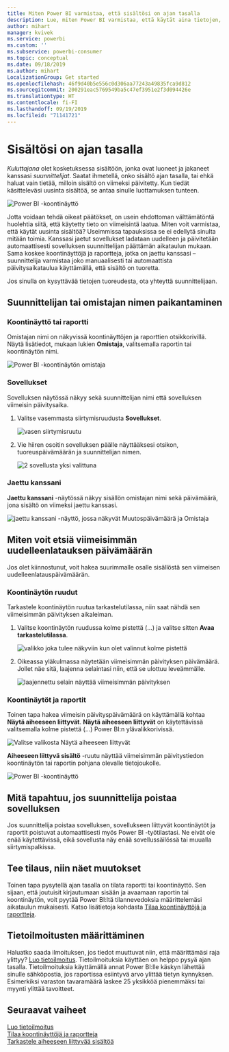 ```yaml
---
title: Miten Power BI varmistaa, että sisältösi on ajan tasalla
description: Lue, miten Power BI varmistaa, että käytät aina tietojen, raportin, koontinäytön ja sovelluksen uusimpia versioita.
author: mihart
manager: kvivek
ms.service: powerbi
ms.custom: ''
ms.subservice: powerbi-consumer
ms.topic: conceptual
ms.date: 09/18/2019
ms.author: mihart
LocalizationGroup: Get started
ms.openlocfilehash: 46f9d40b5e556c0d306aa77243a49835fca9d812
ms.sourcegitcommit: 200291eac5769549ba5c47ef3951e2f3d094426e
ms.translationtype: HT
ms.contentlocale: fi-FI
ms.lasthandoff: 09/19/2019
ms.locfileid: "71141721"
---
```

# <a name="your-content-is-up-to-date"></a>Sisältösi on ajan tasalla
*Kuluttajana* olet kosketuksessa sisältöön, jonka ovat luoneet ja jakaneet kanssasi *suunnittelijat*. Saatat ihmetellä, onko sisältö ajan tasalla, tai ehkä haluat vain tietää, milloin sisältö on viimeksi päivitetty. Kun tiedät käsitteleväsi uusinta sisältöä, se antaa sinulle luottamuksen tunteen.  
 
![Power BI -koontinäyttö](media/end-user-fresh/power-bi-dashboards.png)


Jotta voidaan tehdä oikeat päätökset, on usein ehdottoman välttämätöntä huolehtia siitä, että käytetty tieto on viimeisintä laatua. Miten voit varmistaa, että käytät uusinta sisältöä? Useimmissa tapauksissa se ei edellytä sinulta mitään toimia. Kanssasi jaetut sovellukset ladataan uudelleen ja päivitetään automaattisesti sovelluksen suunnittelijan päättämän aikataulun mukaan. Sama koskee koontinäyttöjä ja raportteja, jotka on jaettu kanssasi – suunnittelija varmistaa joko manuaalisesti tai automaattista päivitysaikataulua käyttämällä, että sisältö on tuoretta.  

Jos sinulla on kysyttävää tietojen tuoreudesta, ota yhteyttä suunnittelijaan.

## <a name="how-to-locate-the-name-of-the-designer-or-owner"></a>Suunnittelijan tai omistajan nimen paikantaminen

### <a name="dashboard-or-report"></a>Koontinäyttö tai raportti

Omistajan nimi on näkyvissä koontinäyttöjen ja raporttien otsikkorivillä. Näytä lisätiedot, mukaan lukien **Omistaja**, valitsemalla raportin tai koontinäytön nimi.

![Power BI -koontinäytön omistaja](media/end-user-fresh/power-bi-owner.png)


### <a name="apps"></a>Sovellukset

Sovelluksen näytössä näkyy sekä suunnittelijan nimi että sovelluksen viimeisin päivitysaika.  

1. Valitse vasemmasta siirtymisruudusta **Sovellukset**.

    ![vasen siirtymisruutu](media/end-user-fresh/power-bi-nav-app.png)



2. Vie hiiren osoitin sovelluksen päälle näyttääksesi otsikon, tuoreuspäivämäärän ja suunnittelijan nimen. 

    ![2 sovellusta yksi valittuna](media/end-user-fresh/power-bi-app.png)


### <a name="shared-with-me"></a>Jaettu kanssani
**Jaettu kanssani** -näytössä näkyy sisällön omistajan nimi sekä päivämäärä, jona sisältö on viimeksi jaettu kanssasi.

![jaettu kanssani -näyttö, jossa näkyvät Muutospäivämäärä ja Omistaja](media/end-user-fresh/power-bi-share.png) 


## <a name="how-to-look-up-the-last-refresh-date"></a>Miten voit etsiä viimeisimmän uudelleenlatauksen päivämäärän
Jos olet kiinnostunut, voit hakea suurimmalle osalle sisällöstä sen viimeisen uudelleenlatauspäivämäärän. 

### <a name="dashboard-tiles"></a>Koontinäytön ruudut
Tarkastele koontinäytön ruutua tarkastelutilassa, niin saat nähdä sen viimeisimmän päivityksen aikaleiman.

1. Valitse koontinäytön ruudussa kolme pistettä (...) ja valitse sitten **Avaa tarkastelutilassa**.

    ![valikko joka tulee näkyviin kun olet valinnut kolme pistettä](media/end-user-fresh/power-bi-focus-mode.png)

2. Oikeassa yläkulmassa näytetään viimeisimmän päivityksen päivämäärä. Jollet näe sitä, laajenna selaintasi niin, että se ulottuu leveämmälle. 

    ![laajennettu selain näyttää viimeisimmän päivityksen](media/end-user-fresh/power-bi-last-refresh2.png)

### <a name="dashboards-and-reports"></a>Koontinäytöt ja raportit
Toinen tapa hakea viimeisin päivityspäivämäärä on käyttämällä kohtaa **Näytä aiheeseen liittyvät**.  **Näytä aiheeseen liittyvät** on käytettävissä valitsemalla kolme pistettä (...) Power BI:n ylävalikkorivissä.

![Valitse valikosta Näytä aiheeseen liittyvät](media/end-user-fresh/power-bi-view-related-dropdown.png)

**Aiheeseen liittyvä sisältö** -ruutu näyttää viimeisimmän päivitystiedon koontinäytön tai raportin pohjana olevalle tietojoukolle.

![Power BI -koontinäyttö](media/end-user-fresh/power-bi-refresh.png)

## <a name="what-happens-if-an-app-is-deleted-by-the-designer"></a>Mitä tapahtuu, jos suunnittelija poistaa sovelluksen

Jos suunnittelija poistaa sovelluksen, sovellukseen liittyvät koontinäytöt ja raportit poistuvat automaattisesti myös Power BI -työtilastasi. Ne eivät ole enää käytettävissä, eikä sovellusta näy enää sovellussäilössä tai muualla siirtymispalkissa.


## <a name="subscribe-to-see-changes"></a>Tee tilaus, niin näet muutokset
Toinen tapa pysytellä ajan tasalla on tilata raportti tai koontinäyttö. Sen sijaan, että joutuisit kirjautumaan sisään ja avaamaan raportin tai koontinäytön, voit pyytää Power BI:ltä tilannevedoksia määrittelemäsi aikataulun mukaisesti.  Katso lisätietoja kohdasta [Tilaa koontinäyttöjä ja raportteja](end-user-subscribe.md).

## <a name="set-data-alerts"></a>Tietoilmoitusten määrittäminen
Haluatko saada ilmoituksen, jos tiedot muuttuvat niin, että määrittämäsi raja ylittyy? [Luo tietoilmoitus](end-user-alerts.md).  Tietoilmoituksia käyttäen on helppo pysyä ajan tasalla. Tietoilmoituksia käyttämällä annat Power BI:lle käskyn lähettää sinulle sähköpostia, jos raportissa esiintyvä arvo ylittää tietyn kynnyksen.  Esimerkiksi varaston tavaramäärä laskee 25 yksikköä pienemmäksi tai myynti ylittää tavoitteet.  

## <a name="next-steps"></a>Seuraavat vaiheet
[Luo tietoilmoitus](end-user-alerts.md)    
[Tilaa koontinäyttöjä ja raportteja](end-user-subscribe.md)    
[Tarkastele aiheeseen liittyvää sisältöä](end-user-related.md)    
